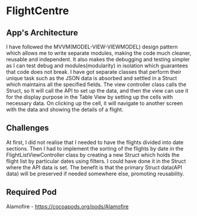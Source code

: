 # FlightCentre
## App's Architecture
I have followed the MVVM(MODEL-VIEW-VIEWMODEL) design pattern which allows me to write separate modules, making the code much cleaner, reusable and independent. It also makes the debugging and testing simpler as I can test debug and modules(modularity) in isolation which guarantees that code does not break. 
I have got separate classes that perform their unique task such as the JSON data is absorbed and settled in a Struct which maintains all the specified fields. The view controller class calls the Struct, so It will call the API to set up the data, and then the view can use it for the display purpose in the Table View by setting up the cells with necessary data. On clicking up the cell, it will navigate to another screen with the data and showing the details of a flight.

## Challenges
At first, I did not realise that I needed to have the flights divided into date sections. Then I had to implement the sorting of the flights by date in the FlightListViewController class by creating a new Struct which holds the flight list by particular dates using filters. I could have done it in the Struct where the API data is set. The benefit is that the primary Struct data(API data) will be preserved if needed somewhere else, promoting reusability.

## Required Pod
Alamofire - https://cocoapods.org/pods/Alamofire
